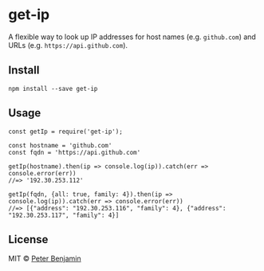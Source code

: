 # get-ip
A flexible way to look up IP addresses for host names (e.g. `github.com`) and URLs (e.g. `https://api.github.com`).

## Install
`npm install --save get-ip`

## Usage
```
const getIp = require('get-ip');

const hostname = 'github.com'
const fqdn = 'https://api.github.com'

getIp(hostname).then(ip => console.log(ip)).catch(err => console.error(err))
//=> '192.30.253.112'

getIp(fqdn, {all: true, family: 4}).then(ip => console.log(ip)).catch(err => console.error(err))
//=> [{"address": "192.30.253.116", "family": 4}, {"address": "192.30.253.117", "family": 4}]
```

## License
MIT &copy; [Peter Benjamin](https://github.com/pmbenjamin)
